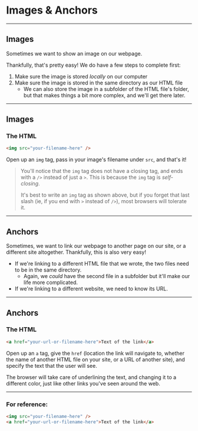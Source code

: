 # Images & Anchors

----

## Images
Sometimes we want to show an image on our webpage. 

Thankfully, that's pretty easy! We do have a few steps to complete first:

1. Make sure the image is stored *locally* on our computer
2. Make sure the image is stored in the same directory as our HTML file
   * We can also store the image in a subfolder of the HTML file's folder, but that makes things a bit more complex, and we'll get there later.

---

## Images
### The HTML
```html
<img src="your-filename-here" />
```

Open up an `img` tag, pass in your image's filename under `src`, and that's it!

>You'll notice that the `img` tag does not have a closing tag, and ends with a `/>` instead of just a `>`. This is because the `img` tag is *self-closing*.
>
>It's best to write an `img` tag as shown above, but if you forget that last slash (ie, if you end with `>` instead of `/>`), most browsers will tolerate it.

----

## Anchors
Sometimes, we want to link our webpage to another page on our site, or a different site altogether. Thankfully, this is also very easy!

* If we're linking to a different HTML file that we wrote, the two files need to be in the same directory.
    * Again, we *could* have the second file in a subfolder but it'll make our life more complicated.
* If we're linking to a different website, we need to know its URL.

---

## Anchors
### The HTML
```html
<a href="your-url-or-filename-here">Text of the link</a>
```

Open up an `a` tag, give the `href` (location the link will navigate to, whether the name of another HTML file on your site, or a URL of another site), and specify the text that the user will see. 

The browser will take care of underlining the text, and changing it to a different color, just like other links you've seen around the web.

----

### For reference:
```html
<img src="your-filename-here" />
<a href="your-url-or-filename-here">Text of the link</a>
```